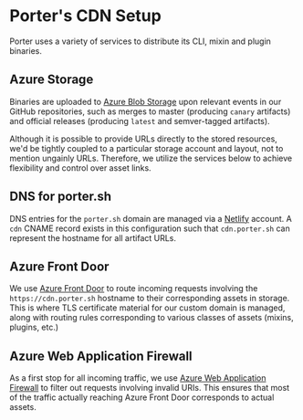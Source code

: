 # Porter's CDN Setup

Porter uses a variety of services to distribute its CLI, mixin and plugin binaries.

## Azure Storage

Binaries are uploaded to [Azure Blob Storage](https://azure.microsoft.com/en-us/services/storage/blobs/) upon relevant events in our GitHub repositories, such as merges to master (producing `canary` artifacts) and official releases (producing `latest` and semver-tagged artifacts).

Although it is possible to provide URLs directly to the stored resources, we'd be tightly coupled to a particular storage account and layout, not to mention ungainly URLs.  Therefore, we utilize the services below to achieve flexibility and control over asset links.

## DNS for porter.sh

DNS entries for the `porter.sh` domain are managed via a [Netlify](https://www.netlify.com/) account.  A `cdn` CNAME record exists in this configuration such that `cdn.porter.sh` can represent the hostname for all artifact URLs.

## Azure Front Door

We use [Azure Front Door](https://azure.microsoft.com/en-us/services/frontdoor/) to route incoming requests involving the `https://cdn.porter.sh` hostname to their corresponding assets in storage.  This is where TLS certificate material for our custom domain is managed, along with routing rules corresponding to various classes of assets (mixins, plugins, etc.)

## Azure Web Application Firewall

As a first stop for all incoming traffic, we use [Azure Web Application Firewall](https://docs.microsoft.com/en-us/azure/web-application-firewall/) to filter out requests involving invalid URIs.  This ensures that most of the traffic actually reaching Azure Front Door corresponds to actual assets.